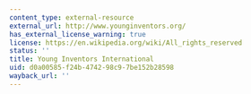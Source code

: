 ```yaml
---
content_type: external-resource
external_url: http://www.younginventors.org/
has_external_license_warning: true
license: https://en.wikipedia.org/wiki/All_rights_reserved
status: ''
title: Young Inventors International
uid: d0a00585-f24b-4742-98c9-7be152b28598
wayback_url: ''
---
```


